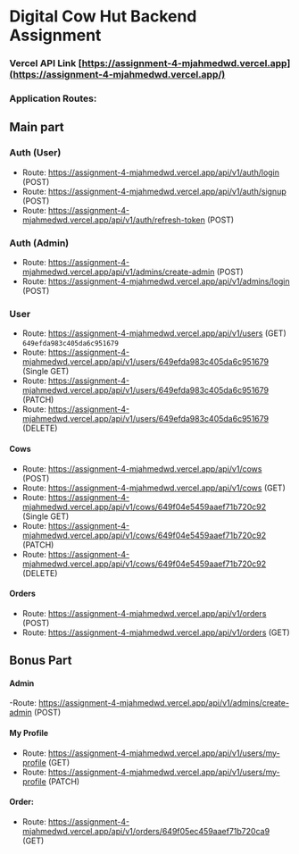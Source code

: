 # Digital Cow Hut Backend Assignment

### Vercel API Link [https://assignment-4-mjahmedwd.vercel.app](https://assignment-4-mjahmedwd.vercel.app/)


### Application Routes:

## Main part

### Auth (User)

- Route: https://assignment-4-mjahmedwd.vercel.app/api/v1/auth/login (POST)
- Route: https://assignment-4-mjahmedwd.vercel.app/api/v1/auth/signup (POST)
- Route: https://assignment-4-mjahmedwd.vercel.app/api/v1/auth/refresh-token (POST)

### Auth (Admin)

- Route: https://assignment-4-mjahmedwd.vercel.app/api/v1/admins/create-admin (POST)
- Route: https://assignment-4-mjahmedwd.vercel.app/api/v1/admins/login (POST)

### User

- Route: https://assignment-4-mjahmedwd.vercel.app/api/v1/users (GET) ```649efda983c405da6c951679```
- Route: https://assignment-4-mjahmedwd.vercel.app/api/v1/users/649efda983c405da6c951679 (Single GET)
- Route: https://assignment-4-mjahmedwd.vercel.app/api/v1/users/649efda983c405da6c951679 (PATCH)
- Route: https://assignment-4-mjahmedwd.vercel.app/api/v1/users/649efda983c405da6c951679 (DELETE)

#### Cows

- Route: https://assignment-4-mjahmedwd.vercel.app/api/v1/cows (POST)
- Route: https://assignment-4-mjahmedwd.vercel.app/api/v1/cows (GET)
- Route: https://assignment-4-mjahmedwd.vercel.app/api/v1/cows/649f04e5459aaef71b720c92 (Single GET) 
- Route: https://assignment-4-mjahmedwd.vercel.app/api/v1/cows/649f04e5459aaef71b720c92 (PATCH)
- Route: https://assignment-4-mjahmedwd.vercel.app/api/v1/cows/649f04e5459aaef71b720c92 (DELETE) 

#### Orders

- Route: https://assignment-4-mjahmedwd.vercel.app/api/v1/orders (POST)
- Route: https://assignment-4-mjahmedwd.vercel.app/api/v1/orders (GET)

## Bonus Part

#### Admin

-Route: https://assignment-4-mjahmedwd.vercel.app/api/v1/admins/create-admin (POST)

#### My Profile

- Route: https://assignment-4-mjahmedwd.vercel.app/api/v1/users/my-profile (GET)
- Route: https://assignment-4-mjahmedwd.vercel.app/api/v1/users/my-profile (PATCH)

#### Order:

- Route: https://assignment-4-mjahmedwd.vercel.app/api/v1/orders/649f05ec459aaef71b720ca9 (GET)
